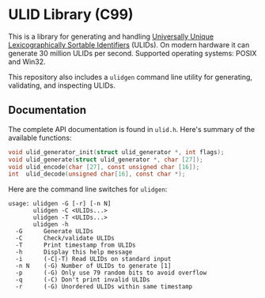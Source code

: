 # ULID Library (C99)

This is a library for generating and handling [Universally Unique
Lexicographically Sortable Identifiers][ulid] (ULIDs). On modern
hardware it can generate 30 million ULIDs per second. Supported
operating systems: POSIX and Win32.

This repository also includes a `ulidgen` command line utility for
generating, validating, and inspecting ULIDs.

## Documentation

The complete API documentation is found in `ulid.h`. Here's summary of
the available functions:

```c
void ulid_generator_init(struct ulid_generator *, int flags);
void ulid_generate(struct ulid_generator *, char [27]);
void ulid_encode(char [27], const unsigned char [16]);
int  ulid_decode(unsigned char[16], const char *);
```

Here are the command line switches for `ulidgen`:

```
usage: ulidgen -G [-r] [-n N]
       ulidgen -C <ULIDs...>
       ulidgen -T <ULIDs...>
       ulidgen -h
  -G      Generate ULIDs
  -C      Check/validate ULIDs
  -T      Print timestamp from ULIDs
  -h      Display this help message
  -i      (-C|-T) Read ULIDs on standard input
  -n N    (-G) Number of ULIDs to generate [1]
  -p      (-G) Only use 79 random bits to avoid overflow
  -q      (-C) Don't print invalid ULIDs
  -r      (-G) Unordered ULIDs within same timestamp
```

[ulid]: https://github.com/ulid/spec
